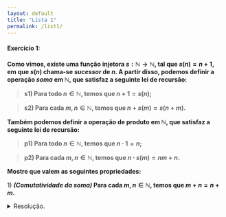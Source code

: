 ```yaml
---
layout: default
title: "Lista 1"
permalink: /list1/
---
```


#### Exercício 1:

**Como vimos, existe uma função injetora
    $s: \mathbb N \rightarrow \mathbb N$, tal que $s(n) = n+1$, em que
    $s(n)$ chama-se *sucessor* de $n$. A partir disso, podemos definir a
    operação *soma* em $\mathbb N$, que satisfaz a seguinte lei de
    recursão:**

>**s1) Para todo $n \in \mathbb N$, temos que $n+1 = s(n)$;**

>**s2) Para cada $m, n \in \mathbb N$, temos que
        $n + s(m) = s(n+m)$.**

**Também podemos definir a operação de produto em $\mathbb N$, que
satisfaz a seguinte lei de recursão:**

>**p1) Para todo $n\in \mathbb N$, temos que $n\cdot 1 = n$;**

>**p2) Para cada $m, n \in \mathbb N$, temos que
        $n\cdot s(m) = nm+n$.**

**Mostre que valem as seguintes propriedades:**

1\) **_(Comutatividade da soma)_ Para cada $m, n \in \mathbb N$, temos
que $m+n = n+m$.**
<details>
<summary>Resolução.</summary>

Antes, considere a seguinte proposição:<br>
<br>
<p>
<strong>Proposição:</strong> Seja $m \in \mathbb N$, então $m+1 = 1+ m$.

<details>
<summary> Demonstração da proposição. </summary>

Considere $S \subset \mathbb N$ tal que, 
 
$$S = \{m \in \mathbb N; m+1=1+m\}.$$
Note que $1 \in S$, já que $(1) + 1 = 2 = 1 + (1)$;
 
Vejamos agora que $s(S) \subset S$. Seja $m \in S$, então:

$$
\begin{aligned}
  s(m)+1 &= (m+1) + 1, \quad &&\text{(Definição da função sucessor)}\\
  &= (1+m) + 1, \quad &&\text{(Visto que $m \in S$)} \\
  &= 1 + (m + 1), \quad &&\text{(Associatividade da soma em $\mathbb N$)}\\
  &= 1 + s(m). \quad &&\text{(Definição da função sucessor)}
\end{aligned} 
$$

Deste modo, já que $1 \in S$ e $s(S) \in S$, pelo Princípio da
Indução, temos que $S = \mathbb N$, como queríamos. $\square$

</details>
<p>
<br>
<strong>Dem:</strong> Considere $S \subset \mathbb N$ tal que
$S = \{m \in \mathbb N; m+n = n+m, n\in \mathbb N\}$. Da proposição anterior, temos que $1 \in S$, visto que $1 + n = n + 1$.
 Vejamos que $s(S) \subset S$. Tomando $m \in S$,
$$
\begin{align*}
  s(m)+n &= (m+1) + n, \quad &&\text{(Definição da função sucessor)}\\
  &= m + (1+n), \quad &&\text{(Associatividade da soma em $\mathbb N$)} \\
  &= m + (n+1), \quad &&\text{(Proposição anterior)}\\
  &= (m+n) + 1, \quad &&\text{(Associatividade da soma em $\mathbb N$)}\\
  &= (n + m) + 1, \quad &&\text{(Visto que $m \in S$)}\\
  &= n + (m+1), \quad &&\text{(Associatividade da soma em $\mathbb N$)}\\
  &= n + s(m). \quad&&\text{(Definição da função sucessor)}
\end{align*}
$$

Visto que $1 \in S$ e $s(S) \subset S$, pelo Princípio da Indução, temos $S=\mathbb N$
, como queríamos. $\square$

</details>

